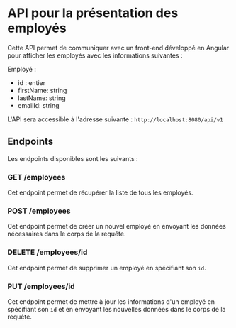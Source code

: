 # API pour la présentation des employés

Cette API permet de communiquer avec un front-end développé en Angular pour afficher les employés avec les informations suivantes :

Employé :
- id : entier
- firstName: string
- lastName: string
- emailId: string

L'API sera accessible à l'adresse suivante : `http://localhost:8080/api/v1`

## Endpoints

Les endpoints disponibles sont les suivants :

### GET /employees
Cet endpoint permet de récupérer la liste de tous les employés.

### POST /employees
Cet endpoint permet de créer un nouvel employé en envoyant les données nécessaires dans le corps de la requête.

### DELETE /employees/id
Cet endpoint permet de supprimer un employé en spécifiant son `id`.

### PUT /employees/id
Cet endpoint permet de mettre à jour les informations d'un employé en spécifiant son `id` et en envoyant les nouvelles données dans le corps de la requête.
